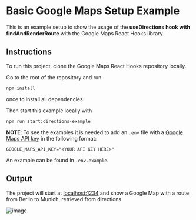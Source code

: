 # Basic Google Maps Setup Example

This is an example setup to show the usage of the **useDirections hook with findAndRenderRoute** with the Google Maps React Hooks library.

## Instructions

To run this project, clone the Google Maps React Hooks repository locally.

Go to the root of the repository and run


```shell
npm install
```


once to install all dependencies.

Then start this example locally with


```shell
npm run start:directions-example
```

**NOTE**:
To see the examples it is needed to add an `.env` file with a [Google Maps API key](https://developers.google.com/maps/documentation/embed/get-api-key#:~:text=Go%20to%20the%20Google%20Maps%20Platform%20%3E%20Credentials%20page.&text=On%20the%20Credentials%20page%2C%20click,Click%20Close.) in the following format:

`GOOGLE_MAPS_API_KEY="<YOUR API KEY HERE>"`

An example can be found in `.env.example`.

## Output

The project will start at [localhost:1234](http://localhost:1234) and show a Google Map with a route from Berlin to Munich, retrieved from directions.

![image](https://user-images.githubusercontent.com/39244966/196410364-de14d9a0-5ecf-430d-846e-bc04e405b889.png)
